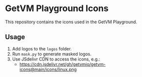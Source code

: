 # GetVM Playground Icons

This repository contains the icons used in the GetVM Playground.

## Usage

1. Add logos to the `logos` folder.
2. Run `mask.py` to generate masked logos.
3. Use JSdelivr CDN to access the icons, e.g.:
   - <https://cdn.jsdelivr.net/gh/getvmio/getvm-icons@main/icons/linux.png>

